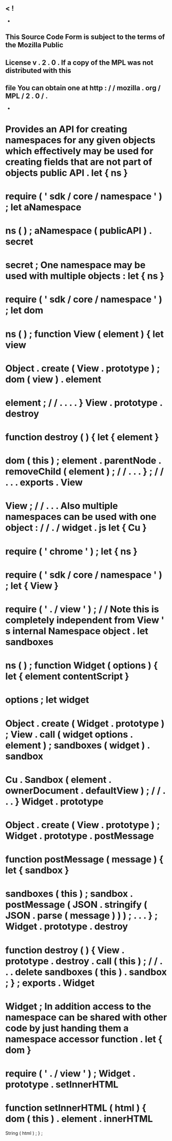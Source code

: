 <
!
-
-
This
Source
Code
Form
is
subject
to
the
terms
of
the
Mozilla
Public
-
License
v
.
2
.
0
.
If
a
copy
of
the
MPL
was
not
distributed
with
this
-
file
You
can
obtain
one
at
http
:
/
/
mozilla
.
org
/
MPL
/
2
.
0
/
.
-
-
>
Provides
an
API
for
creating
namespaces
for
any
given
objects
which
effectively
may
be
used
for
creating
fields
that
are
not
part
of
objects
public
API
.
let
{
ns
}
=
require
(
'
sdk
/
core
/
namespace
'
)
;
let
aNamespace
=
ns
(
)
;
aNamespace
(
publicAPI
)
.
secret
=
secret
;
One
namespace
may
be
used
with
multiple
objects
:
let
{
ns
}
=
require
(
'
sdk
/
core
/
namespace
'
)
;
let
dom
=
ns
(
)
;
function
View
(
element
)
{
let
view
=
Object
.
create
(
View
.
prototype
)
;
dom
(
view
)
.
element
=
element
;
/
/
.
.
.
.
}
View
.
prototype
.
destroy
=
function
destroy
(
)
{
let
{
element
}
=
dom
(
this
)
;
element
.
parentNode
.
removeChild
(
element
)
;
/
/
.
.
.
}
;
/
/
.
.
.
exports
.
View
=
View
;
/
/
.
.
.
Also
multiple
namespaces
can
be
used
with
one
object
:
/
/
.
/
widget
.
js
let
{
Cu
}
=
require
(
'
chrome
'
)
;
let
{
ns
}
=
require
(
'
sdk
/
core
/
namespace
'
)
;
let
{
View
}
=
require
(
'
.
/
view
'
)
;
/
/
Note
this
is
completely
independent
from
View
'
s
internal
Namespace
object
.
let
sandboxes
=
ns
(
)
;
function
Widget
(
options
)
{
let
{
element
contentScript
}
=
options
;
let
widget
=
Object
.
create
(
Widget
.
prototype
)
;
View
.
call
(
widget
options
.
element
)
;
sandboxes
(
widget
)
.
sandbox
=
Cu
.
Sandbox
(
element
.
ownerDocument
.
defaultView
)
;
/
/
.
.
.
}
Widget
.
prototype
=
Object
.
create
(
View
.
prototype
)
;
Widget
.
prototype
.
postMessage
=
function
postMessage
(
message
)
{
let
{
sandbox
}
=
sandboxes
(
this
)
;
sandbox
.
postMessage
(
JSON
.
stringify
(
JSON
.
parse
(
message
)
)
)
;
.
.
.
}
;
Widget
.
prototype
.
destroy
=
function
destroy
(
)
{
View
.
prototype
.
destroy
.
call
(
this
)
;
/
/
.
.
.
delete
sandboxes
(
this
)
.
sandbox
;
}
;
exports
.
Widget
=
Widget
;
In
addition
access
to
the
namespace
can
be
shared
with
other
code
by
just
handing
them
a
namespace
accessor
function
.
let
{
dom
}
=
require
(
'
.
/
view
'
)
;
Widget
.
prototype
.
setInnerHTML
=
function
setInnerHTML
(
html
)
{
dom
(
this
)
.
element
.
innerHTML
=
String
(
html
)
;
}
;

